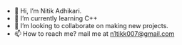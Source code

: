 - 👋 Hi, I’m Nitik Adhikari.
- 🌱 I’m currently learning C++
- 💞️ I’m looking to collaborate on making new projects.
- 📫 How to reach me? mail me at n1tikk007@gmail.com
<!---
n1tik91/n1tik91 is a ✨ special ✨ repository because its `README.md` (this file) appears on your GitHub profile.
You can click the Preview link to take a look at your changes.
--->
